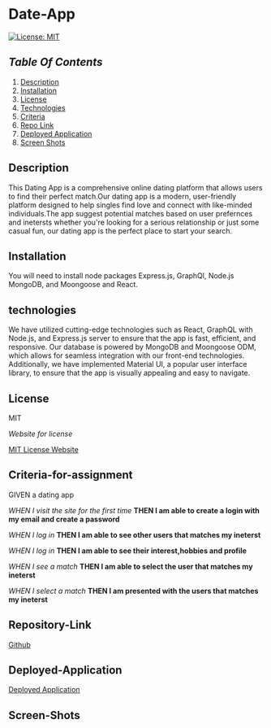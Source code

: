 # Date-App

[![License: MIT](https://img.shields.io/badge/License-MIT-yellow.svg)](https://opensource.org/licenses/MIT)

## _Table Of Contents_

1. [Description](#description)
2. [Installation](#installation)
3. [License](#license)
4. [Technologies](#technologies)
5. [Criteria](#criteria-for-assignment)
6. [Repo Link](#repository-link)
7. [Deployed Application](#deployed-application)
8. [Screen Shots](#screen-shots)

## Description

This Dating App is a comprehensive online dating platform that allows users to find their perfect match.Our dating app is a modern, user-friendly platform designed to help singles find love and connect with like-minded individuals.The app suggest potential matches based on user prefernces and inetersts whether you're looking for a serious relationship or just some casual fun, our dating app is the perfect place to start your search.

## Installation

You will need to install node packages Express.js, GraphQl, Node.js MongoDB, and Moongoose and React.

## technologies

We have utilized cutting-edge technologies such as React, GraphQL with Node.js, and Express.js server to ensure that the app is fast, efficient, and responsive. Our database is powered by MongoDB and Moongoose ODM, which allows for seamless integration with our front-end technologies. Additionally, we have implemented Material UI, a popular user interface library, to ensure that the app is visually appealing and easy to navigate.

## License

MIT

_Website for license_

[MIT License Website](https://mit-license.org/)

## Criteria-for-assignment

GIVEN a dating app

_WHEN I visit the site for the first time_
**THEN I am able to create a login with my email and create a password**

_WHEN I log in_
**THEN I am able to see other users that matches my ineterst**

_WHEN I log in_
**THEN I am able to see their interest,hobbies and profile**

_WHEN I see a match_
**THEN I am able to select the user that matches my ineterst**

_WHEN I select a match_
**THEN I am presented with the users that matches my ineterst**

## Repository-Link

[Github]()

## Deployed-Application

[Deployed Application]()

## Screen-Shots
